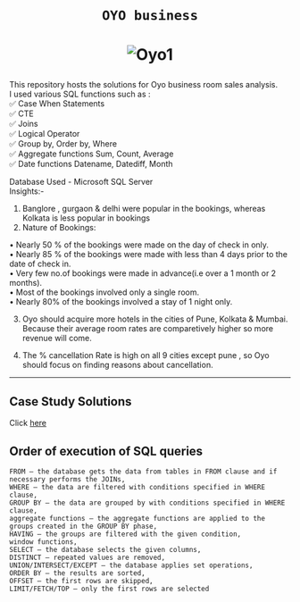 # <p align="center" style="margin-top: 0px;">  **`OYO business`**
# <p align="center" style="margin-top: 0px;"> ![Oyo1](https://github.com/AmitPatel-analyst/SQL-Case-Study/assets/120770473/1796bf70-d14d-4295-ae5b-018f0f14fa80)
This repository hosts the solutions for Oyo business room sales analysis.        
I used various SQL functions such as :          
✅ Case When Statements           
✅ CTE           
✅ Joins           
✅ Logical Operator          
✅ Group by, Order by, Where         
✅ Aggregate functions Sum, Count, Average                
✅ Date functions Datename, Datediff, Month           

Database Used - Microsoft SQL Server           
Insights:-

1. Banglore , gurgaon & delhi were popular in the bookings, whereas Kolkata is less popular in bookings
2. Nature of Bookings:         
       
• Nearly 50 % of the bookings were made on the day of check in only.       
• Nearly 85 % of the bookings were made with less than 4 days prior to the date of check in.    
• Very few no.of bookings were made in advance(i.e over a 1 month or 2 months).      
• Most of the bookings involved only a single room.    
• Nearly 80% of the bookings involved a stay of 1 night only.     
           
3. Oyo should acquire more hotels in the cities of Pune, Kolkata & Mumbai. Because their average room rates are comparetively higher so more revenue will come.         
     
4. The % cancellation Rate is high on all 9 cities except pune , so Oyo should focus on finding reasons about cancellation.    
        
***
## Case Study Solutions
Click [here](https://github.com/AmitPatel-analyst/SQL-Case-Study/blob/main/OYO%20business%20case%20study/SqlCode_OYO_business.sql)

## Order of execution of SQL queries

```
FROM – the database gets the data from tables in FROM clause and if necessary performs the JOINs,
WHERE – the data are filtered with conditions specified in WHERE clause,
GROUP BY – the data are grouped by with conditions specified in WHERE clause,
aggregate functions – the aggregate functions are applied to the groups created in the GROUP BY phase,
HAVING – the groups are filtered with the given condition,
window functions,
SELECT – the database selects the given columns,
DISTINCT – repeated values are removed,
UNION/INTERSECT/EXCEPT – the database applies set operations,
ORDER BY – the results are sorted,
OFFSET – the first rows are skipped,
LIMIT/FETCH/TOP – only the first rows are selected
```
